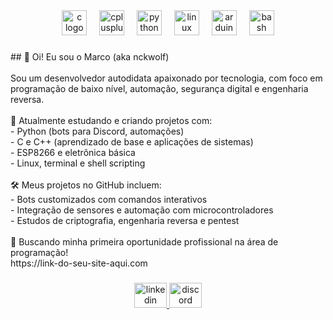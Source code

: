 <div align="center">
  <img src="https://cdn.jsdelivr.net/gh/devicons/devicon/icons/c/c-original.svg" height="40" alt="c logo"  />
  <img width="12" />
  <img src="https://cdn.jsdelivr.net/gh/devicons/devicon/icons/cplusplus/cplusplus-original.svg" height="40" alt="cplusplus logo"  />
  <img width="12" />
  <img src="https://cdn.jsdelivr.net/gh/devicons/devicon/icons/python/python-original.svg" height="40" alt="python logo"  />
  <img width="12" />
  <img src="https://cdn.jsdelivr.net/gh/devicons/devicon/icons/linux/linux-original.svg" height="40" alt="linux logo"  />
  <img width="12" />
  <img src="https://cdn.simpleicons.org/arduino/00979D" height="40" alt="arduino logo"  />
  <img width="12" />
  <img src="https://cdn.simpleicons.org/gnubash/4EAA25" height="40" alt="bash logo"  />
</div>

###

<p align="left">## 👋 Oi! Eu sou o Marco (aka nckwolf)<br><br>Sou um desenvolvedor autodidata apaixonado por tecnologia, com foco em programação de baixo nível, automação, segurança digital e engenharia reversa.<br><br>🚀 Atualmente estudando e criando projetos com:<br>- Python (bots para Discord, automações)<br>- C e C++ (aprendizado de base e aplicações de sistemas)<br>- ESP8266 e eletrônica básica<br>- Linux, terminal e shell scripting<br><br>🛠️ Meus projetos no GitHub incluem:<br>- Bots customizados com comandos interativos<br>- Integração de sensores e automação com microcontroladores<br>- Estudos de criptografia, engenharia reversa e pentest<br><br>🎯 Buscando minha primeira oportunidade profissional na área de programação!<br>https://link-do-seu-site-aqui.com</p>

###

<div align="center">
  <a href="https://www.linkedin.com/in/marcosilva-aw/" target="_blank">
    <img src="https://raw.githubusercontent.com/maurodesouza/profile-readme-generator/master/src/assets/icons/social/linkedin/default.svg" width="52" height="40" alt="linkedin logo"  />
  </a>
  <a href="01ok" target="_blank">
    <img src="https://raw.githubusercontent.com/maurodesouza/profile-readme-generator/master/src/assets/icons/social/discord/default.svg" width="52" height="40" alt="discord logo"  />
  </a>
</div>

###
